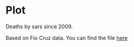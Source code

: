 # Plot

Deaths by sars since 2009.

Based on Fio Cruz data. You can find the file [here](https://gitlab.procc.fiocruz.br/mave/repo/-/blob/master/Dados/InfoGripe/serie_temporal_com_estimativas_recentes_sem_filtro_sintomas.csv)